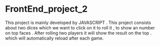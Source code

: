 # FrontEnd_project_2

This project is mainly developed by JAVASCRIPT . This project consists about two dices which we want to click on it to roll it , to show an number on top faces . After rolling two players it will show the result on the top . which will automatically reload after each game.
